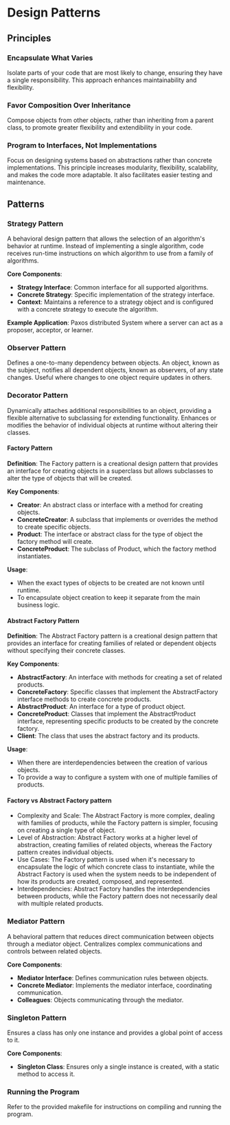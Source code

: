 # Design Patterns

## Principles

### Encapsulate What Varies

Isolate parts of your code that are most likely to change, ensuring they have a single responsibility. This approach enhances maintainability and flexibility.

### Favor Composition Over Inheritance

Compose objects from other objects, rather than inheriting from a parent class, to promote greater flexibility and extendibility in your code.

### Program to Interfaces, Not Implementations

Focus on designing systems based on abstractions rather than concrete implementations. This principle increases modularity, flexibility, scalability, and makes the code more adaptable. It also facilitates easier testing and maintenance.

## Patterns

### Strategy Pattern

A behavioral design pattern that allows the selection of an algorithm's behavior at runtime. Instead of implementing a single algorithm, code receives run-time instructions on which algorithm to use from a family of algorithms.

**Core Components**:

- **Strategy Interface**: Common interface for all supported algorithms.
- **Concrete Strategy**: Specific implementation of the strategy interface.
- **Context**: Maintains a reference to a strategy object and is configured with a concrete strategy to execute the algorithm.

**Example Application**: Paxos distributed System where a server can act as a proposer, acceptor, or learner.

### Observer Pattern

Defines a one-to-many dependency between objects. An object, known as the subject, notifies all dependent objects, known as observers, of any state changes. Useful where changes to one object require updates in others.

### Decorator Pattern

Dynamically attaches additional responsibilities to an object, providing a flexible alternative to subclassing for extending functionality. Enhances or modifies the behavior of individual objects at runtime without altering their classes.

#### Factory Pattern

**Definition**: The Factory pattern is a creational design pattern that provides an interface for creating objects in a superclass but allows subclasses to alter the type of objects that will be created.

**Key Components**:

- **Creator**: An abstract class or interface with a method for creating objects.
- **ConcreteCreator**: A subclass that implements or overrides the method to create specific objects.
- **Product**: The interface or abstract class for the type of object the factory method will create.
- **ConcreteProduct**: The subclass of Product, which the factory method instantiates.

**Usage**:

- When the exact types of objects to be created are not known until runtime.
- To encapsulate object creation to keep it separate from the main business logic.

#### Abstract Factory Pattern

**Definition**: The Abstract Factory pattern is a creational design pattern that provides an interface for creating families of related or dependent objects without specifying their concrete classes.

**Key Components**:

- **AbstractFactory**: An interface with methods for creating a set of related products.
- **ConcreteFactory**: Specific classes that implement the AbstractFactory interface methods to create concrete products.
- **AbstractProduct**: An interface for a type of product object.
- **ConcreteProduct**: Classes that implement the AbstractProduct interface, representing specific products to be created by the concrete factory.
- **Client**: The class that uses the abstract factory and its products.

**Usage**:

- When there are interdependencies between the creation of various objects.
- To provide a way to configure a system with one of multiple families of products.

#### Factory vs Abstract Factory pattern

- Complexity and Scale: The Abstract Factory is more complex, dealing with families of products, while the Factory pattern is simpler, focusing on creating a single type of object.
- Level of Abstraction: Abstract Factory works at a higher level of abstraction, creating families of related objects, whereas the Factory pattern creates individual objects.
- Use Cases: The Factory pattern is used when it's necessary to encapsulate the logic of which concrete class to instantiate, while the Abstract Factory is used when the system needs to be independent of how its products are created, composed, and represented.
- Interdependencies: Abstract Factory handles the interdependencies between products, while the Factory pattern does not necessarily deal with multiple related products.

### Mediator Pattern

A behavioral pattern that reduces direct communication between objects through a mediator object. Centralizes complex communications and controls between related objects.

**Core Components**:

- **Mediator Interface**: Defines communication rules between objects.
- **Concrete Mediator**: Implements the mediator interface, coordinating communication.
- **Colleagues**: Objects communicating through the mediator.

### Singleton Pattern

Ensures a class has only one instance and provides a global point of access to it.

**Core Components**:

- **Singleton Class**: Ensures only a single instance is created, with a static method to access it.

### Running the Program

Refer to the provided makefile for instructions on compiling and running the program.
